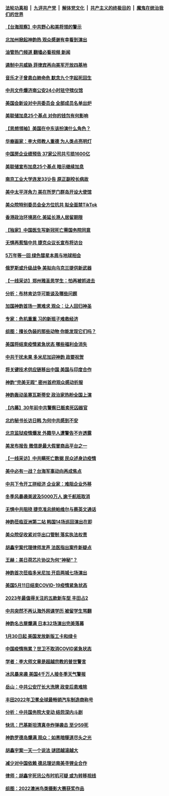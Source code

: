 ####  [法轮功真相](../../../../basic/blob/master/README.md?t=02030412) &nbsp;|&nbsp; [九评共产党](../../../../9ping.md/blob/master/README.md?t=02030412) &nbsp;|&nbsp; [解体党文化](../../../../jtdwh.md/blob/master/README.md?t=02030412)  &nbsp;|&nbsp; [共产主义的终极目的](../../../../gczydzjmd.md/blob/master/README.md?t=02030412) &nbsp;|&nbsp; [魔鬼在统治我们的世界](../../../../mgztzwmdsj.md/blob/master/README.md?t=02030412) 

#### [【台海观察】中共野心和美将领的警示](../pages/nf4514/n13920850.md?t=02030412) 

#### [北加州掀起神韵热 观众感谢有幸看到演出](../pages/nf4514/n13920773.md?t=02030412) 

#### [油管热门频道 翻墙必看视频 新闻](http://129.146.143.75:81/youtube.html?02030412)

#### [遏制中共威胁 菲律宾再向美军开放四基地](../pages/nf4514/n13920645.md?t=02030412) 

#### [音乐才子曾患白肺命危 默念九个字起死回生](../pages/nf4514/n13920654.md?t=02030412) 

#### [中共文件爆济南公安24小时驻守殡仪馆](../pages/nf4514/n13920553.md?t=02030412) 

#### [美国会新设对中共委员会 全部成员名单出炉](../pages/nf4514/n13920415.md?t=02030412) 

#### [美联储加息25个基点 对你的钱包有何影响](../pages/nf4514/n13920454.md?t=02030412) 

#### [【思想领袖】美国在中东该扮演什么角色？](../pages/nf4514/n13886837.md?t=02030412) 

#### [华裔画家：李大师教人重德 为人类点亮明灯](../pages/nf4514/n13920374.md?t=02030412) 

#### [中国房企业绩预告 37家公司共亏损1600亿](../pages/nf4514/n13920349.md?t=02030412) 

#### [美联储宣布加息25个基点 暗示继续加息](../pages/nf4514/n13920355.md?t=02030412) 

#### [南京工业大学连发33讣告 原正副校长病故](../pages/nf4514/n13920334.md?t=02030412) 

#### [美中太平洋角力 美在所罗门群岛开设大使馆](../pages/nf4514/n13920336.md?t=02030412) 

#### [美众院特别委员会全方位抗共 拟全面禁TikTok](../pages/nf4514/n13918856.md?t=02030412) 

#### [香港政治环境恶化 美延长港人居留期限](../pages/nf4514/n13920317.md?t=02030412) 

#### [【独家】中国医生写新冠死亡需国务院同意](../pages/nf4514/n13919948.md?t=02030412) 

#### [无惧再惹恼中共 捷克众议长宣布将访台](../pages/nf4514/n13920291.md?t=02030412) 

#### [5万年等一回 绿色彗星本周与地球相会](../pages/nf4514/n13920242.md?t=02030412) 

#### [俄罗斯或升级战争 美拟向乌克兰提供新武器](../pages/nf4514/n13920109.md?t=02030412) 

#### [【一线采访】郑州雅圣思学生：怕再被抓进去](../pages/nf4514/n13919311.md?t=02030412) 

#### [分析：布林肯访华可能谈及哪些问题](../pages/nf4514/n13919773.md?t=02030412) 

#### [加国神韵首场一票难求 观众：让人回归神圣](../pages/nf4514/n13920132.md?t=02030412) 

#### [专家：危机重重 习的新班子难救经济](../pages/nf4514/n13919797.md?t=02030412) 

#### [组图：擅长伪装的那些动物 你能发现它们吗？](../pages/nf4514/n13920204.md?t=02030412) 

#### [美国将结束疫情紧急状态 哪些福利会消失](../pages/nf4514/n13919683.md?t=02030412) 

#### [中共干扰未果 多米尼加迎神韵 政要祝贺](../pages/nf4514/n13919744.md?t=02030412) 

#### [将关键技术供应链移出中国 美国与印度合作](../pages/nf4514/n13919690.md?t=02030412) 

#### [神韵“完美无瑕” 密州首府观众感动折服](../pages/nf4514/n13920032.md?t=02030412) 

#### [神韵轰动圣塞瓦斯蒂安 政治家热盼全国上演](../pages/nf4514/n13919715.md?t=02030412) 

#### [【内幕】30年前中共警察已贩卖死囚器官](../pages/nf4514/n13919567.md?t=02030412) 

#### [北约秘书长访日韩 为何中共感到不安](../pages/nf4514/n13919625.md?t=02030412) 

#### [北京监狱疫情爆发 外籍华人遭警告不许透露](../pages/nf4514/n13919241.md?t=02030412) 

#### [美发布报告 微信是最大假冒商品平台之一](../pages/nf4514/n13919551.md?t=02030412) 

#### [【一线采访】中共瞒死亡数据 民众述身边疫情](../pages/nf4514/n13919360.md?t=02030412) 

#### [美中必有一战？台海军事动向再成焦点](../pages/nf4514/n13919427.md?t=02030412) 

#### [中共下令开工拼经济 企业家：难阻企业外移](../pages/nf4514/n13919435.md?t=02030412) 

#### [冬季风暴袭美波及5000万人 逾千航班取消](../pages/nf4514/n13919529.md?t=02030412) 

#### [无惧中共阻挠 捷克准总统帕维尔与蔡英文通话](../pages/nf4514/n13919088.md?t=02030412) 

#### [神韵莅临亚洲第二站 韩国14场巡回演出在即](../pages/nf4514/n13919337.md?t=02030412) 

#### [美众院促收紧对华出口管制 落实执法权责](../pages/nf4514/n13919269.md?t=02030412) 

#### [胡鑫宇案代理律师发声 法医指出案件新疑点](../pages/nf4514/n13919202.md?t=02030412) 

#### [王赫：美日荷芯片协议为何“神秘”？](../pages/nf4514/n13919259.md?t=02030412) 

#### [神韵首次莅临多米尼加 开启两城七场演出](../pages/nf4514/n13919116.md?t=02030412) 

#### [美国5月11日结束COVID-19疫情紧急状态](../pages/nf4514/n13919139.md?t=02030412) 

#### [2023年最值得关注的五款新车型 丰田占2](../pages/nf4514/n13912685.md?t=02030412) 

#### [中共突然不再认海外网课学历 被留学生骂翻](../pages/nf4514/n13918983.md?t=02030412) 

#### [神韵名古屋爆满 日本32场演出完美落幕](../pages/nf4514/n13918874.md?t=02030412) 

#### [1月30日起 美国发放新版工卡和绿卡](../pages/nf4514/n13918904.md?t=02030412) 

#### [中国疫情拖累？世卫不取消COVID紧急状态](../pages/nf4514/n13918852.md?t=02030412) 

#### [学者：李大师文章是超越宗教的普世警言](../pages/nf4514/n13918422.md?t=02030412) 

#### [冰风暴来袭 美国4千万人接冬季天气警报](../pages/nf4514/n13918846.md?t=02030412) 

#### [岳山：中共公安厅长大洗牌 政变后患难除](../pages/nf4514/n13918577.md?t=02030412) 

#### [丰田2022年卫冕全球最畅销汽车制造商称号](../pages/nf4514/n13918724.md?t=02030412) 

#### [分析：中共国务院大变动 结怨深内斗剧](../pages/nf4514/n13918334.md?t=02030412) 

#### [快讯：巴基斯坦清真寺炸弹袭击 至少59死](../pages/nf4514/n13918642.md?t=02030412) 

#### [神韵罗德岛爆满 观众：如黑暗隧道尽头之光](../pages/nf4514/n13918498.md?t=02030412) 

#### [胡鑫宇案一天一个说法 谜团越滚越大](../pages/nf4514/n13918373.md?t=02030412) 

#### [减少对中国依赖 德总理访南美寻锂业合作](../pages/nf4514/n13918526.md?t=02030412) 

#### [律师：胡鑫宇死讯公布时机可疑 或为转移视线](../pages/nf4514/n13918567.md?t=02030412) 

#### [组图：2022澳洲鸟类摄影大赛获奖作品](../pages/nf4514/n13918440.md?t=02030412) 

<img src='http://gfw-breaker.win/goodnews/indexes/nf4514.md' width='0px' height='0px'/>
